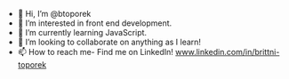 - 👋 Hi, I’m @btoporek
- 👀 I’m interested in front end development.
- 🌱 I’m currently learning JavaScript.
- 💞️ I’m looking to collaborate on anything as I learn!
- 📫 How to reach me- Find me on LinkedIn! www.linkedin.com/in/brittni-toporek


<!---
btoporek/btoporek is a ✨ special ✨ repository because its `README.md` (this file) appears on your GitHub profile.
You can click the Preview link to take a look at your changes.
--->
